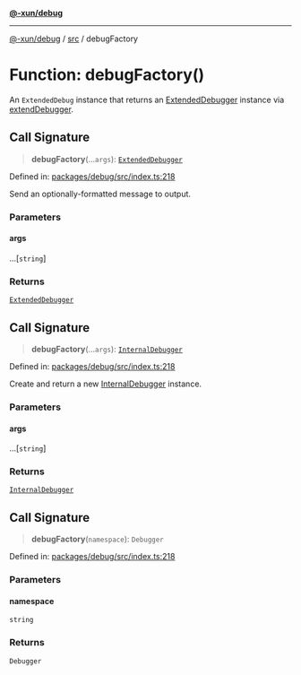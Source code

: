 [**@-xun/debug**](../../README.md)

***

[@-xun/debug](../../README.md) / [src](../README.md) / debugFactory

# Function: debugFactory()

An `ExtendedDebug` instance that returns an [ExtendedDebugger](../interfaces/ExtendedDebugger.md) instance
via [extendDebugger](extendDebugger.md).

## Call Signature

> **debugFactory**(...`args`): [`ExtendedDebugger`](../interfaces/ExtendedDebugger.md)

Defined in: [packages/debug/src/index.ts:218](https://github.com/Xunnamius/rejoinder/blob/6a2f2c964cfd9707e5829cabd8d4be94ce6acda1/packages/debug/src/index.ts#L218)

Send an optionally-formatted message to output.

### Parameters

#### args

...\[`string`\]

### Returns

[`ExtendedDebugger`](../interfaces/ExtendedDebugger.md)

## Call Signature

> **debugFactory**(...`args`): [`InternalDebugger`](../interfaces/InternalDebugger.md)

Defined in: [packages/debug/src/index.ts:218](https://github.com/Xunnamius/rejoinder/blob/6a2f2c964cfd9707e5829cabd8d4be94ce6acda1/packages/debug/src/index.ts#L218)

Create and return a new [InternalDebugger](../interfaces/InternalDebugger.md) instance.

### Parameters

#### args

...\[`string`\]

### Returns

[`InternalDebugger`](../interfaces/InternalDebugger.md)

## Call Signature

> **debugFactory**(`namespace`): `Debugger`

Defined in: [packages/debug/src/index.ts:218](https://github.com/Xunnamius/rejoinder/blob/6a2f2c964cfd9707e5829cabd8d4be94ce6acda1/packages/debug/src/index.ts#L218)

### Parameters

#### namespace

`string`

### Returns

`Debugger`
